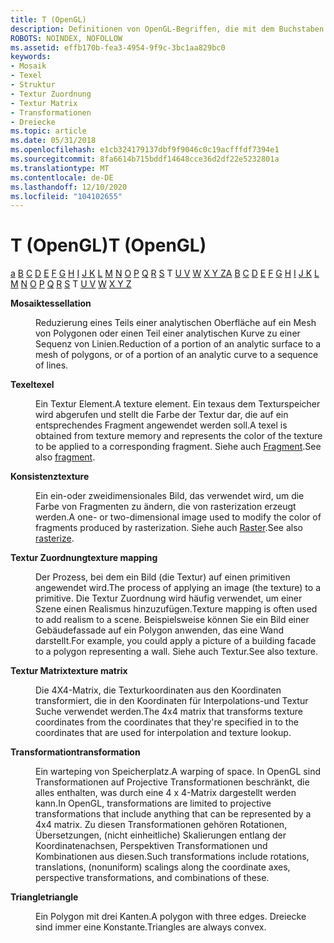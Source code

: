 ```yaml
---
title: T (OpenGL)
description: Definitionen von OpenGL-Begriffen, die mit dem Buchstaben T beginnen.
ROBOTS: NOINDEX, NOFOLLOW
ms.assetid: effb170b-fea3-4954-9f9c-3bc1aa829bc0
keywords:
- Mosaik
- Texel
- Struktur
- Textur Zuordnung
- Textur Matrix
- Transformationen
- Dreiecke
ms.topic: article
ms.date: 05/31/2018
ms.openlocfilehash: e1cb324179137dbf9f9046c0c19acfffdf7394e1
ms.sourcegitcommit: 8fa6614b715bddf14648cce36d2df22e5232801a
ms.translationtype: MT
ms.contentlocale: de-DE
ms.lasthandoff: 12/10/2020
ms.locfileid: "104102655"
---
```

# <a name="t-opengl"></a><span data-ttu-id="1572e-110">T (OpenGL)</span><span class="sxs-lookup"><span data-stu-id="1572e-110">T (OpenGL)</span></span>

<span data-ttu-id="1572e-111">[a](a.md) [B](b.md) [C](c.md) [D](d.md) [E](e.md) [F](f.md) [G](g.md) [H](h.md) [I](i.md) [J K](jk.md) [L](l.md) [M](m.md) [N](n.md) [O](o.md) [P](p.md) [Q](q.md) [R](r.md) [S](s.md) T [U V](u-v.md) [W](w.md) [X Y Z](x-y-z.md)</span><span class="sxs-lookup"><span data-stu-id="1572e-111">[A](a.md) [B](b.md) [C](c.md) [D](d.md) [E](e.md) [F](f.md) [G](g.md) [H](h.md) [I](i.md) [J K](jk.md) [L](l.md) [M](m.md) [N](n.md) [O](o.md) [P](p.md) [Q](q.md) [R](r.md) [S](s.md) T [U V](u-v.md) [W](w.md) [X Y Z](x-y-z.md)</span></span>

<dl> <dt>

<span data-ttu-id="1572e-112"><span id="opengl_tessellation"></span><span id="OPENGL_TESSELLATION"></span>**Mosaik**</span><span class="sxs-lookup"><span data-stu-id="1572e-112"><span id="opengl_tessellation"></span><span id="OPENGL_TESSELLATION"></span>**tessellation**</span></span>
</dt> <dd>

<span data-ttu-id="1572e-113">Reduzierung eines Teils einer analytischen Oberfläche auf ein Mesh von Polygonen oder einen Teil einer analytischen Kurve zu einer Sequenz von Linien.</span><span class="sxs-lookup"><span data-stu-id="1572e-113">Reduction of a portion of an analytic surface to a mesh of polygons, or of a portion of an analytic curve to a sequence of lines.</span></span>

</dd> <dt>

<span data-ttu-id="1572e-114"><span id="opengl_texel"></span><span id="OPENGL_TEXEL"></span>**Texel**</span><span class="sxs-lookup"><span data-stu-id="1572e-114"><span id="opengl_texel"></span><span id="OPENGL_TEXEL"></span>**texel**</span></span>
</dt> <dd>

<span data-ttu-id="1572e-115">Ein Textur Element.</span><span class="sxs-lookup"><span data-stu-id="1572e-115">A texture element.</span></span> <span data-ttu-id="1572e-116">Ein texaus dem Texturspeicher wird abgerufen und stellt die Farbe der Textur dar, die auf ein entsprechendes Fragment angewendet werden soll.</span><span class="sxs-lookup"><span data-stu-id="1572e-116">A texel is obtained from texture memory and represents the color of the texture to be applied to a corresponding fragment.</span></span> <span data-ttu-id="1572e-117">Siehe auch [Fragment](f.md).</span><span class="sxs-lookup"><span data-stu-id="1572e-117">See also [fragment](f.md).</span></span>

</dd> <dt>

<span data-ttu-id="1572e-118"><span id="opengl_texture"></span><span id="OPENGL_TEXTURE"></span>**Konsistenz**</span><span class="sxs-lookup"><span data-stu-id="1572e-118"><span id="opengl_texture"></span><span id="OPENGL_TEXTURE"></span>**texture**</span></span>
</dt> <dd>

<span data-ttu-id="1572e-119">Ein ein-oder zweidimensionales Bild, das verwendet wird, um die Farbe von Fragmenten zu ändern, die von rasterization erzeugt werden.</span><span class="sxs-lookup"><span data-stu-id="1572e-119">A one- or two-dimensional image used to modify the color of fragments produced by rasterization.</span></span> <span data-ttu-id="1572e-120">Siehe auch [Raster](r.md).</span><span class="sxs-lookup"><span data-stu-id="1572e-120">See also [rasterize](r.md).</span></span>

</dd> <dt>

<span data-ttu-id="1572e-121"><span id="opengl_texture_mapping"></span><span id="OPENGL_TEXTURE_MAPPING"></span>**Textur Zuordnung**</span><span class="sxs-lookup"><span data-stu-id="1572e-121"><span id="opengl_texture_mapping"></span><span id="OPENGL_TEXTURE_MAPPING"></span>**texture mapping**</span></span>
</dt> <dd>

<span data-ttu-id="1572e-122">Der Prozess, bei dem ein Bild (die Textur) auf einen primitiven angewendet wird.</span><span class="sxs-lookup"><span data-stu-id="1572e-122">The process of applying an image (the texture) to a primitive.</span></span> <span data-ttu-id="1572e-123">Die Textur Zuordnung wird häufig verwendet, um einer Szene einen Realismus hinzuzufügen.</span><span class="sxs-lookup"><span data-stu-id="1572e-123">Texture mapping is often used to add realism to a scene.</span></span> <span data-ttu-id="1572e-124">Beispielsweise können Sie ein Bild einer Gebäudefassade auf ein Polygon anwenden, das eine Wand darstellt.</span><span class="sxs-lookup"><span data-stu-id="1572e-124">For example, you could apply a picture of a building facade to a polygon representing a wall.</span></span> <span data-ttu-id="1572e-125">Siehe auch Textur.</span><span class="sxs-lookup"><span data-stu-id="1572e-125">See also texture.</span></span>

</dd> <dt>

<span data-ttu-id="1572e-126"><span id="opengl_texture_matrix"></span><span id="OPENGL_TEXTURE_MATRIX"></span>**Textur Matrix**</span><span class="sxs-lookup"><span data-stu-id="1572e-126"><span id="opengl_texture_matrix"></span><span id="OPENGL_TEXTURE_MATRIX"></span>**texture matrix**</span></span>
</dt> <dd>

<span data-ttu-id="1572e-127">Die 4X4-Matrix, die Texturkoordinaten aus den Koordinaten transformiert, die in den Koordinaten für Interpolations-und Textur Suche verwendet werden.</span><span class="sxs-lookup"><span data-stu-id="1572e-127">The 4x4 matrix that transforms texture coordinates from the coordinates that they're specified in to the coordinates that are used for interpolation and texture lookup.</span></span>

</dd> <dt>

<span data-ttu-id="1572e-128"><span id="opengl_transformation"></span><span id="OPENGL_TRANSFORMATION"></span>**Transformation**</span><span class="sxs-lookup"><span data-stu-id="1572e-128"><span id="opengl_transformation"></span><span id="OPENGL_TRANSFORMATION"></span>**transformation**</span></span>
</dt> <dd>

<span data-ttu-id="1572e-129">Ein warteping von Speicherplatz.</span><span class="sxs-lookup"><span data-stu-id="1572e-129">A warping of space.</span></span> <span data-ttu-id="1572e-130">In OpenGL sind Transformationen auf Projective Transformationen beschränkt, die alles enthalten, was durch eine 4 x 4-Matrix dargestellt werden kann.</span><span class="sxs-lookup"><span data-stu-id="1572e-130">In OpenGL, transformations are limited to projective transformations that include anything that can be represented by a 4x4 matrix.</span></span> <span data-ttu-id="1572e-131">Zu diesen Transformationen gehören Rotationen, Übersetzungen, (nicht einheitliche) Skalierungen entlang der Koordinatenachsen, Perspektiven Transformationen und Kombinationen aus diesen.</span><span class="sxs-lookup"><span data-stu-id="1572e-131">Such transformations include rotations, translations, (nonuniform) scalings along the coordinate axes, perspective transformations, and combinations of these.</span></span>

</dd> <dt>

<span data-ttu-id="1572e-132"><span id="opengl_triangle"></span><span id="OPENGL_TRIANGLE"></span>**Triangle**</span><span class="sxs-lookup"><span data-stu-id="1572e-132"><span id="opengl_triangle"></span><span id="OPENGL_TRIANGLE"></span>**triangle**</span></span>
</dt> <dd>

<span data-ttu-id="1572e-133">Ein Polygon mit drei Kanten.</span><span class="sxs-lookup"><span data-stu-id="1572e-133">A polygon with three edges.</span></span> <span data-ttu-id="1572e-134">Dreiecke sind immer eine Konstante.</span><span class="sxs-lookup"><span data-stu-id="1572e-134">Triangles are always convex.</span></span>

</dd> </dl>

 

 




